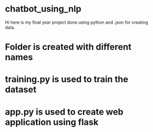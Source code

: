 # chatbot_using_nlp
Hi here is my final year project done using python and .json for creating data.
# Folder is created with different names 
# training.py is used to train the dataset
# app.py is used to create web application using flask
